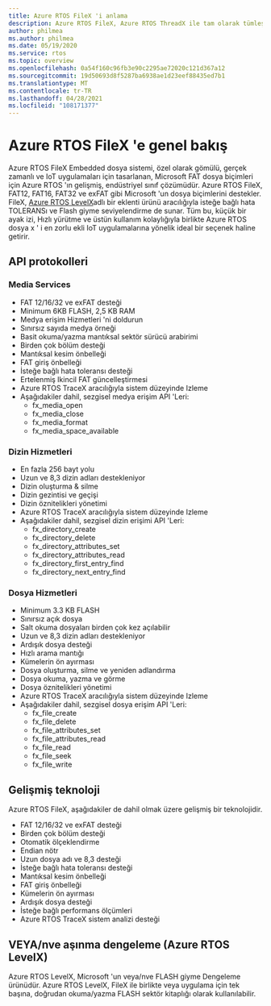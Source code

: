 ```yaml
---
title: Azure RTOS FileX 'i anlama
description: Azure RTOS FileX, Azure RTOS ThreadX ile tam olarak tümleştirilmiş ve desteklenen tüm işlemciler için kullanılabilen yüksek performanslı, dosya ayırma tablosu (FAT) ile uyumlu bir dosya sistemidir. Azure RTOS ThreadX gibi Azure RTOS FileX, küçük bir ayak izi ve yüksek performansa sahip olacak şekilde tasarlanmıştır ve bu da dosya yönetimi işlemleri gerektiren, günümüzün derin eklenmiş uygulamalar için idealdir. FileX, RAM, Azure RTOS USBX, SD kartı ve nve/veya Flash anıları dahil olmak üzere çoğu fiziksel medyayı Azure RTOS LevelX aracılığıyla destekler.
author: philmea
ms.author: philmea
ms.date: 05/19/2020
ms.service: rtos
ms.topic: overview
ms.openlocfilehash: 0a54f160c96fb3e90c2295ae72020c121d367a12
ms.sourcegitcommit: 19d50693d8f5287ba6938ae1d23eef88435ed7b1
ms.translationtype: MT
ms.contentlocale: tr-TR
ms.lasthandoff: 04/28/2021
ms.locfileid: "108171377"
---
```

# <a name="overview-of-azure-rtos-filex"></a>Azure RTOS FileX 'e genel bakış

Azure RTOS FileX Embedded dosya sistemi, özel olarak gömülü, gerçek zamanlı ve IoT uygulamaları için tasarlanan, Microsoft FAT dosya biçimleri için Azure RTOS 'ın gelişmiş, endüstriyel sınıf çözümüdür. Azure RTOS FileX, FAT12, FAT16, FAT32 ve exFAT gibi Microsoft 'un dosya biçimlerini destekler. FileX, [Azure RTOS LevelX](https://docs.microsoft.com/azure/rtos/levelx/)adlı bir eklenti ürünü aracılığıyla isteğe bağlı hata TOLERANSı ve Flash giyme seviyelendirme de sunar. Tüm bu, küçük bir ayak izi, Hızlı yürütme ve üstün kullanım kolaylığıyla birlikte Azure RTOS dosya x ' i en zorlu ekli IoT uygulamalarına yönelik ideal bir seçenek haline getirir.

## <a name="api-protocols"></a>API protokolleri

### <a name="media-services"></a>Media Services

- FAT 12/16/32 ve exFAT desteği
- Minimum 6KB FLASH, 2,5 KB RAM
- Medya erişim Hizmetleri 'ni doldurun
- Sınırsız sayıda medya örneği
- Basit okuma/yazma mantıksal sektör sürücü arabirimi
- Birden çok bölüm desteği
- Mantıksal kesim önbelleği
- FAT giriş önbelleği
- İsteğe bağlı hata toleransı desteği
- Ertelenmiş Ikincil FAT güncelleştirmesi
- Azure RTOS TraceX aracılığıyla sistem düzeyinde Izleme
- Aşağıdakiler dahil, sezgisel medya erişim API 'Leri:
  - fx_media_open
  - fx_media_close
  - fx_media_format
  - fx_media_space_available

### <a name="directory-services"></a>Dizin Hizmetleri

- En fazla 256 bayt yolu
- Uzun ve 8,3 dizin adları destekleniyor
- Dizin oluşturma & silme
- Dizin gezintisi ve geçişi
- Dizin öznitelikleri yönetimi
- Azure RTOS TraceX aracılığıyla sistem düzeyinde Izleme
- Aşağıdakiler dahil, sezgisel dizin erişimi API 'Leri:
  - fx_directory_create
  - fx_directory_delete
  - fx_directory_attributes_set
  - fx_directory_attributes_read
  - fx_directory_first_entry_find
  - fx_directory_next_entry_find

### <a name="file-services"></a>Dosya Hizmetleri

- Minimum 3.3 KB FLASH
- Sınırsız açık dosya
- Salt okuma dosyaları birden çok kez açılabilir
- Uzun ve 8,3 dizin adları destekleniyor
- Ardışık dosya desteği
- Hızlı arama mantığı
- Kümelerin ön ayırması
- Dosya oluşturma, silme ve yeniden adlandırma
- Dosya okuma, yazma ve görme
- Dosya öznitelikleri yönetimi
- Azure RTOS TraceX aracılığıyla sistem düzeyinde Izleme
- Aşağıdakiler dahil, sezgisel dosya erişim API 'Leri:
  - fx_file_create
  - fx_file_delete
  - fx_file_attributes_set
  - fx_file_attributes_read
  - fx_file_read
  - fx_file_seek
  - fx_file_write

## <a name="advanced-technology"></a>Gelişmiş teknoloji

Azure RTOS FileX, aşağıdakiler de dahil olmak üzere gelişmiş bir teknolojidir.

- FAT 12/16/32 ve exFAT desteği
- Birden çok bölüm desteği
- Otomatik ölçeklendirme
- Endian nötr
- Uzun dosya adı ve 8,3 desteği
- İsteğe bağlı hata toleransı desteği
- Mantıksal kesim önbelleği
- FAT giriş önbelleği
- Kümelerin ön ayırması
- Ardışık dosya desteği
- İsteğe bağlı performans ölçümleri
- Azure RTOS TraceX sistem analizi desteği

## <a name="nornand-wear-leveling-azure-rtos-levelx"></a>VEYA/nve aşınma dengeleme (Azure RTOS LevelX)

Azure RTOS LevelX, Microsoft 'un veya/nve FLASH giyme Dengeleme ürünüdür. Azure RTOS LevelX, FileX ile birlikte veya uygulama için tek başına, doğrudan okuma/yazma FLASH sektör kitaplığı olarak kullanılabilir.
